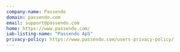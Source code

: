 ```yaml
---
company-name: Passendo
domain: passendo.com
email: support@passendo.com
home: https://www.passendo.com/
iab-listing-name: "Passendo ApS"
privacy-policy: https://www.passendo.com/users-privacy-policy/
---
```




